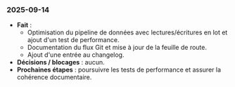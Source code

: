 ### 2025-09-14
- **Fait** :
  - Optimisation du pipeline de données avec lectures/écritures en lot et ajout d'un test de performance.
  - Documentation du flux Git et mise à jour de la feuille de route.
  - Ajout d'une entrée au changelog.
- **Décisions / blocages** : aucun.
- **Prochaines étapes** : poursuivre les tests de performance et assurer la cohérence documentaire.
